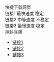 快捷下载网页<br />
链接1 最快速度 稳定<br />
链接2 中等速度 不稳定<br />
链接3 最慢速度 稳定<br />
抹蚪🉐痛<br />
* [链接1](https://gitee.com/cxk233/cxk233/raw/master/IMG_4350.mp4)
* [链接2](https://onedrive.gimhoy.com/1drv/aHR0cHM6Ly8xZHJ2Lm1zL3YvcyFBbmoxU2JnUUdqVHhobERzX1hSRy04a1Z2dEx1.mp4)
* [链接3](https://cxk233.github.io/IMG_4350.mp4)
